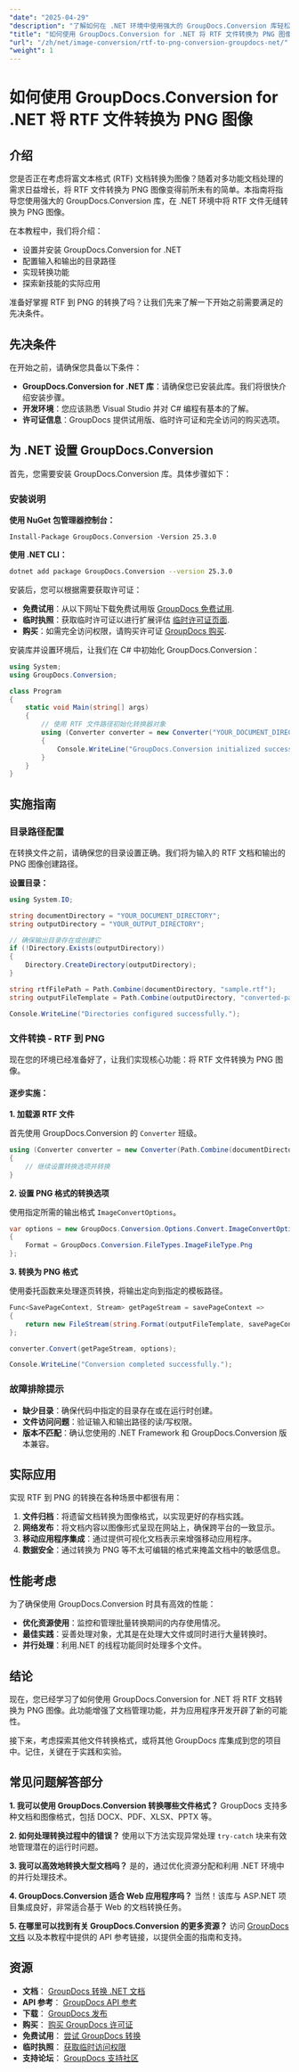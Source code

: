 ```yaml
---
"date": "2025-04-29"
"description": "了解如何在 .NET 环境中使用强大的 GroupDocs.Conversion 库轻松地将 RTF 文档转换为 PNG 图像。"
"title": "如何使用 GroupDocs.Conversion for .NET 将 RTF 文件转换为 PNG 图像"
"url": "/zh/net/image-conversion/rtf-to-png-conversion-groupdocs-net/"
"weight": 1
---
```


# 如何使用 GroupDocs.Conversion for .NET 将 RTF 文件转换为 PNG 图像

## 介绍

您是否正在考虑将富文本格式 (RTF) 文档转换为图像？随着对多功能文档处理的需求日益增长，将 RTF 文件转换为 PNG 图像变得前所未有的简单。本指南将指导您使用强大的 GroupDocs.Conversion 库，在 .NET 环境中将 RTF 文件无缝转换为 PNG 图像。

在本教程中，我们将介绍：
- 设置并安装 GroupDocs.Conversion for .NET
- 配置输入和输出的目录路径
- 实现转换功能
- 探索新技能的实际应用

准备好掌握 RTF 到 PNG 的转换了吗？让我们先来了解一下开始之前需要满足的先决条件。

## 先决条件

在开始之前，请确保您具备以下条件：
- **GroupDocs.Conversion for .NET 库**：请确保您已安装此库。我们将很快介绍安装步骤。
- **开发环境**：您应该熟悉 Visual Studio 并对 C# 编程有基本的了解。
- **许可证信息**：GroupDocs 提供试用版、临时许可证和完全访问的购买选项。

## 为 .NET 设置 GroupDocs.Conversion

首先，您需要安装 GroupDocs.Conversion 库。具体步骤如下：

### 安装说明

**使用 NuGet 包管理器控制台：**

```shell
Install-Package GroupDocs.Conversion -Version 25.3.0
```

**使用 .NET CLI：**

```bash
dotnet add package GroupDocs.Conversion --version 25.3.0
```

安装后，您可以根据需要获取许可证：
- **免费试用**：从以下网址下载免费试用版 [GroupDocs 免费试用](https://releases。groupdocs.com/conversion/net/).
- **临时执照**：获取临时许可证以进行扩展评估 [临时许可证页面](https://purchase。groupdocs.com/temporary-license/).
- **购买**：如需完全访问权限，请购买许可证 [GroupDocs 购买](https://purchase。groupdocs.com/buy).

安装库并设置环境后，让我们在 C# 中初始化 GroupDocs.Conversion：

```csharp
using System;
using GroupDocs.Conversion;

class Program
{
    static void Main(string[] args)
    {
        // 使用 RTF 文件路径初始化转换器对象
        using (Converter converter = new Converter("YOUR_DOCUMENT_DIRECTORY/sample.rtf"))
        {
            Console.WriteLine("GroupDocs.Conversion initialized successfully.");
        }
    }
}
```

## 实施指南

### 目录路径配置

在转换文件之前，请确保您的目录设置正确。我们将为输入的 RTF 文档和输出的 PNG 图像创建路径。

**设置目录：**

```csharp
using System.IO;

string documentDirectory = "YOUR_DOCUMENT_DIRECTORY";
string outputDirectory = "YOUR_OUTPUT_DIRECTORY";

// 确保输出目录存在或创建它
if (!Directory.Exists(outputDirectory))
{
    Directory.CreateDirectory(outputDirectory);
}

string rtfFilePath = Path.Combine(documentDirectory, "sample.rtf");
string outputFileTemplate = Path.Combine(outputDirectory, "converted-page-{0}.png");

Console.WriteLine("Directories configured successfully.");
```

### 文件转换 - RTF 到 PNG

现在您的环境已经准备好了，让我们实现核心功能：将 RTF 文件转换为 PNG 图像。

#### 逐步实施：

**1. 加载源 RTF 文件**

首先使用 GroupDocs.Conversion 的 `Converter` 班级。

```csharp
using (Converter converter = new Converter(Path.Combine(documentDirectory, "sample.rtf")))
{
    // 继续设置转换选项并转换
}
```

**2. 设置 PNG 格式的转换选项**

使用指定所需的输出格式 `ImageConvertOptions`。

```csharp
var options = new GroupDocs.Conversion.Options.Convert.ImageConvertOptions
{
    Format = GroupDocs.Conversion.FileTypes.ImageFileType.Png
};
```

**3. 转换为 PNG 格式**

使用委托函数来处理逐页转换，将输出定向到指定的模板路径。

```csharp
Func<SavePageContext, Stream> getPageStream = savePageContext =>
{
    return new FileStream(string.Format(outputFileTemplate, savePageContext.Page), FileMode.Create);
};

converter.Convert(getPageStream, options);

Console.WriteLine("Conversion completed successfully.");
```

### 故障排除提示

- **缺少目录**：确保代码中指定的目录存在或在运行时创建。
- **文件访问问题**：验证输入和输出路径的读/写权限。
- **版本不匹配**：确认您使用的 .NET Framework 和 GroupDocs.Conversion 版本兼容。

## 实际应用

实现 RTF 到 PNG 的转换在各种场景中都很有用：
1. **文件归档**：将遗留文档转换为图像格式，以实现更好的存档实践。
2. **网络发布**：将文档内容以图像形式呈现在网站上，确保跨平台的一致显示。
3. **移动应用程序集成**：通过提供可视化文档表示来增强移动应用程序。
4. **数据安全**：通过转换为 PNG 等不太可编辑的格式来掩盖文档中的敏感信息。

## 性能考虑

为了确保使用 GroupDocs.Conversion 时具有高效的性能：
- **优化资源使用**：监控和管理批量转换期间的内存使用情况。
- **最佳实践**：妥善处理对象，尤其是在处理大文件或同时进行大量转换时。
- **并行处理**：利用.NET 的线程功能同时处理多个文件。

## 结论

现在，您已经学习了如何使用 GroupDocs.Conversion for .NET 将 RTF 文档转换为 PNG 图像。此功能增强了文档管理功能，并为应用程序开发开辟了新的可能性。

接下来，考虑探索其他文件转换格式，或将其他 GroupDocs 库集成到您的项目中。记住，关键在于实践和实验。

## 常见问题解答部分

**1. 我可以使用 GroupDocs.Conversion 转换哪些文件格式？**
GroupDocs 支持多种文档和图像格式，包括 DOCX、PDF、XLSX、PPTX 等。

**2. 如何处理转换过程中的错误？**
使用以下方法实现异常处理 `try-catch` 块来有效地管理潜在的运行时问题。

**3. 我可以高效地转换大型文档吗？**
是的，通过优化资源分配和利用 .NET 环境中的并行处理技术。

**4. GroupDocs.Conversion 适合 Web 应用程序吗？**
当然！该库与 ASP.NET 项目集成良好，非常适合基于 Web 的文档转换任务。

**5. 在哪里可以找到有关 GroupDocs.Conversion 的更多资源？**
访问 [GroupDocs 文档](https://docs.groupdocs.com/conversion/net/) 以及本教程中提供的 API 参考链接，以提供全面的指南和支持。

## 资源
- **文档**： [GroupDocs 转换 .NET 文档](https://docs.groupdocs.com/conversion/net/)
- **API 参考**： [GroupDocs API 参考](https://reference.groupdocs.com/conversion/net/)
- **下载**： [GroupDocs 发布](https://releases.groupdocs.com/conversion/net/)
- **购买**： [购买 GroupDocs 许可证](https://purchase.groupdocs.com/buy)
- **免费试用**： [尝试 GroupDocs 转换](https://releases.groupdocs.com/conversion/net/)
- **临时执照**： [获取临时访问权限](https://purchase.groupdocs.com/temporary-license/)
- **支持论坛**： [GroupDocs 支持社区](https://forum.groupdocs.com/c/conversion/10)